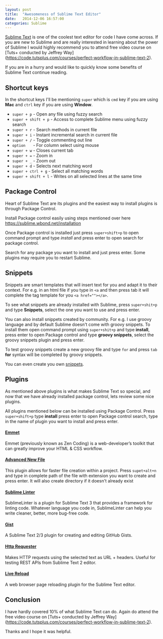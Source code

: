 ```yaml
---
layout: post
title:  "Awesomeness of Sublime Text Editor"
date:   2014-12-06 16:57:00
categories: Sublime
---
```


[Sublime Text](http://www.sublimetext.com/) is one of the coolest text editor for code I have come across. If you are new to Sublime and are really interested in learning about the power of Sublime I would highly recommend you to attend free video course on [Tuts+ conducted by Jeffrey Way] (https://code.tutsplus.com/courses/perfect-workflow-in-sublime-text-2).

If you are in a hurry and would like to quickly know some benefits of Sublime Text continue reading.

## Shortcut keys

In the shortcut keys I'll be mentioning `super` which is `cmd` key if you are using **Mac** and `ctrl` key if you are using **Window**.

* `super + p` - Open any file using fuzzy search
* `super + shift + p` - Access to complete Sublime menu using fuzzy search
* `super + r` - Search methods in current file
* `super + i` - Instant incremental search in current file
* `super + /` - Toggle commenting out line
* `option   ` - For column select using mouse
* `super + w` - Closes current tab
* `super + =` - Zoom in
* `super + _` - Zoom out
* `super + d` - Selects next matching word
* `super + ctrl + g` - Select all matching words
* `super + shift + l` - Writes on all selected lines at the same time

## Package Control

Heart of Sublime Text are its plugins and the easiest way to install plugins is through Package Control.

Install Package control easily using steps mentioned over here <a href="https://sublime.wbond.net/installation">https://sublime.wbond.net/installation</a>

Once Package control is installed just press `super+shift+p` to open command prompt and type *install* and press enter to open search for package control. 

Search for any package you want to install and just press enter. Some plugins may require you to restart Sublime.

## Snippets

Snippets are smart templates that will insert text for you and adapt it to their context. For e.g. in an html file if you type in `<a` and then press tab it will complete the tag template for you `<a href=""></a>`.

To see what snippets are already installed with Sublime, press `super+shit+p` and type **Snippets**, select the one you want to use and press enter.

You can also install snippets created by community. For e.g. I use groovy language and by default Sublime doesn't come with groovy snippets. To install them open command prompt using `super+shit+p` and type **install**, press enter to open Package control and type **groovy snippets**, select the groovy snippets plugin and press enter.

To test groovy snippets create a new groovy file and type `for` and press `tab` **for** syntax will be completed by groovy snippets.

You can even create you own [snippets](http://sublime-text-unofficial-documentation.readthedocs.org/en/latest/extensibility/snippets.html#snippets-file-format).

## Plugins

As mentioned above plugins is what makes Sublime Text so special, and now that we have already installed package control, lets review some nice plugins.

All plugins mentioned below can be installed using Package Control. Press `super+shift+p` type **install** press enter to open Package control search, type in the name of plugin you want to install and press enter.

#### [Emmet](http://emmet.io/)
Emmet (previously known as Zen Coding) is a web-developer’s toolkit that can greatly improve your HTML & CSS workflow.

#### [Advanced New File](https://sublime.wbond.net/packages/AdvancedNewFile) 
This plugin allows for faster file creation within a project. Press `supet+alt+n` and type in complete path of the file with extension you want to create and press enter. It will also create directory if it doesn't already exist

#### [Sublime Linter](http://www.sublimelinter.com/en/latest/)
SublimeLinter is a plugin for Sublime Text 3 that provides a framework for linting code. Whatever language you code in, SublimeLinter can help you write cleaner, better, more bug-free code.

#### [Gist](https://github.com/condemil/Gist)
A Sublime Text 2/3 plugin for creating and editing GitHub Gists.

#### [Http Requester](https://github.com/braindamageinc/SublimeHttpRequester)
Makes HTTP requests using the selected text as URL + headers. Useful for testing REST APIs from Sublime Text 2 editor.

#### [Live Reload](https://sublime.wbond.net/packages/LiveReload)
A web browser page reloading plugin for the Sublime Text editor.

## Conclusion

I have hardly covered 10% of what Sublime Text can do. Again do attend the free video course on [Tuts+ conducted by Jeffrey Way] (https://code.tutsplus.com/courses/perfect-workflow-in-sublime-text-2).

Thanks and I hope it was helpful.


